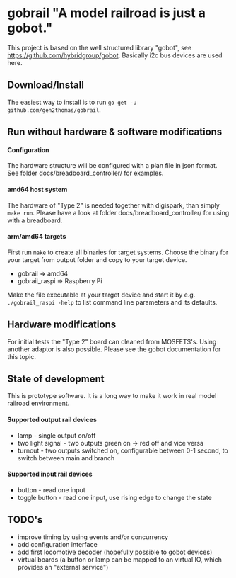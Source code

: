 # gobrail "A model railroad is just a gobot."
This project is based on the well structured library "gobot", see https://github.com/hybridgroup/gobot. 
Basically i2c bus devices are used here.

## Download/Install

The easiest way to install is to run `go get -u github.com/gen2thomas/gobrail`.

## Run without hardware & software modifications
#### Configuration

The hardware structure will be configured with a plan file in json format. See folder docs/breadboard_controller/ for examples.

#### amd64 host system

The hardware of "Type 2" is needed together with digispark, than simply `make run`.
Please have a look at folder docs/breadboard_controller/ for using with a breadboard.

#### arm/amd64 targets

First run `make` to create all binaries for target systems. Choose the binary for your target from output folder and copy to your target device.
* gobrail => amd64
* gobrail_raspi => Raspberry Pi

Make the file executable at your target device and start it by e.g. `./gobrail_raspi -help` to list command line parameters and its defaults.

## Hardware modifications

For initial tests the "Type 2" board can cleaned from MOSFETS's.
Using another adaptor is also possible. Please see the gobot documentation for this topic.

## State of development

This is prototype software. It is a long way to make it work in real model railroad environment.

#### Supported output rail devices

* lamp - single output on/off
* two light signal - two outputs green on -> red off and vice versa
* turnout - two outputs switched on, configurable between 0-1 second, to switch between main and branch

#### Supported input rail devices

* button - read one input
* toggle button - read one input, use rising edge to change the state

## TODO's

* improve timing by using events and/or concurrency
* add configuration interface
* add first locomotive decoder (hopefully possible to gobot devices)
* virtual boards (a button or lamp can be mapped to an virtual IO, which provides an "external service")
